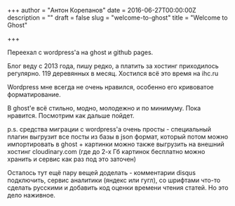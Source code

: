 +++
author = "Антон Корепанов"
date = 2016-06-27T00:00:00Z
description = ""
draft = false
slug = "welcome-to-ghost"
title = "Welcome to Ghost"

+++

Переехал с wordpress'a на ghost и github pages.

Блог веду с 2013 года, пишу редко, а платить за хостинг приходилось регулярно. 119 деревянных в месяц. Хостился всё это время на ihc.ru

Wordpress мне всегда не очень нравился, особенно его кривоватое форматирование.

В ghost'e всё стильно, модно, молодежно и по минимуму. Пока нравится. Посмотрим как дальше пойдет.

p.s. средства миграции с wordpress'a очень просты - специальный плагин выгрузит все посты из базы в json формат, который потом можно импортировать в ghost + картинки можно также выгрузить на внешний хостинг cloudinary.com (где до 2-х Гб картинок бесплатно можно хранить и сервис как раз под это заточен)

Осталось тут ещё пару вещей доделать - комментарии  disqus подключить, сервис аналитики (яндекс или гугл), со шрифтами что-то сделать русскими и добавить код оценки времени чтения статей. Но это дело наживное.